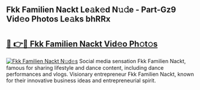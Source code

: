 ## Fkk Familien Nackt Le𝚊k𝚎d N𝚞𝚍e - Part-Gz9 Vid𝚎o Photos Le𝚊ks bhRRx

# <h2><a href="http://fb4xy97.evod.top/?m=Fkk+Familien+Nackt">🔗 👉🔴 Fkk Familien Nackt Vid𝚎o Ph𝚘t𝚘s</a></h2>

[![Fkk Familien Nackt N𝚞d𝚎s](https://i.imgur.com/8V9OHl7.gif)](http://fb4xy97.evod.top/?m=Fkk+Familien+Nackt)
Social media sensation Fkk Familien Nackt, famous for sharing lifestyle and dance content, including dance performances and vlogs. Visionary entrepreneur Fkk Familien Nackt, known for their innovative business ideas and entrepreneurial spirit. 
